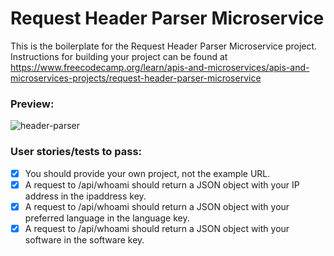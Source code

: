 # Request Header Parser Microservice

This is the boilerplate for the Request Header Parser Microservice project. Instructions for building your project can be found at https://www.freecodecamp.org/learn/apis-and-microservices/apis-and-microservices-projects/request-header-parser-microservice

### Preview:

![header-parser](https://github.com/user-attachments/assets/5dc6f6f4-1c92-46bd-b877-533543ea756a)

### User stories/tests to pass:

- [x] You should provide your own project, not the example URL.
- [x] A request to /api/whoami should return a JSON object with your IP address in the ipaddress key.
- [x] A request to /api/whoami should return a JSON object with your preferred language in the language key.
- [x] A request to /api/whoami should return a JSON object with your software in the software key.
